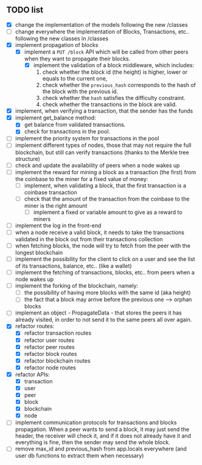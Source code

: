## TODO list

- [x] change the implementation of the models following the new /classes
- [ ] change everywhere the implementation of Blocks, Transactions, etc.. following the new classes in /classes
- [x] implement propagation of blocks
  - [x] implement a `PUT /block` API which will be called from other peers when they want to propagate their blocks.
    - [x] implement the validation of a block middleware, which includes:
      1. check whether the block id (the height) is higher, lower or equals to the current one,
      1. check whether the `previous_hash` corresponds to the hash of the block with the previous id.
      1. check whether the `hash` satisfies the difficulty constraint.
      1. check whether the transactions in the block are valid.
- [x] implement, when verifying a transaction, that the sender has the funds
- [x] implement get_balance method:
  - [x] get balance from validated transactions.
  - [x] check for transactions in the pool.
- [ ] implement the priority system for transactions in the pool
- [ ] implement different types of nodes, those that may not require the full blockchain, but still can verify transactions (thanks to the Merkle tree structure)
- [ ] check and update the availability of peers when a node wakes up
- [ ] implement the reward for mining a block as a transaction (the first) from the coinbase to the miner for a fixed value of money:
  - [ ] implement, when validating a block, that the first transaction is a coinbase transaction
  - [ ] check that the amount of the transaction from the coinbase to the miner is the right amount
    - [ ] implement a fixed or variable amount to give as a reward to miners
- [ ] implement the log in the front-end
- [ ] when a node receive a valid block, it needs to take the transactions validated in the block out from their transactions collection
- [ ] when fetching blocks, the node will try to fetch from the peer with the longest blockchain
- [ ] implement the possibility for the client to click on a user and see the list of its transactions, balance, etc.. (like a wallet)
- [ ] implement the fetching of transactions, blocks, etc.. from peers when a node wakes up
- [ ] implement the forking of the blockchain, namely:
  - [ ] the possibility of having more blocks with the same id (aka height)
  - [ ] the fact that a block may arrive before the previous one --> orphan blocks
- [ ] implement an object - PropagateData - that stores the peers it has already visited, in order to not send it to the same peers all over again.
- [x] refactor routes:
  - [x] refactor transaction routes
  - [x] refactor user routes
  - [x] refactor peer routes
  - [x] refactor block routes
  - [x] refactor blockchain routes
  - [x] refactor node routes
- [x] refactor APIs:
  - [x] transaction
  - [x] user
  - [x] peer
  - [x] block
  - [x] blockchain
  - [x] node
- [ ] implement communication protocols for transactions and blocks propagation. When a peer wants to send a block, it may just send the header, the receiver will check it, and if it does not already have it and everything is fine, then the sender may send the whole block.
- [ ] remove max_id and previous_hash from app.locals everywhere (and user db functions to extract them when necessary)
